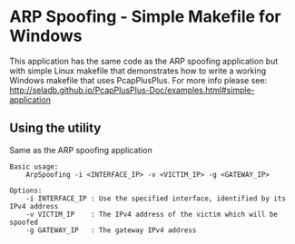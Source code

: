 ARP Spoofing - Simple Makefile for Windows
==========================================

This application has the same code as the ARP spoofing application but with simple Linux makefile that demonstrates how 
to write a working Windows makefile that uses PcapPlusPlus. For more info please see:  
http://seladb.github.io/PcapPlusPlus-Doc/examples.html#simple-application

Using the utility
-----------------
Same as the ARP spoofing application

	Basic usage:
		ArpSpoofing -i <INTERFACE_IP> -v <VICTIM_IP> -g <GATEWAY_IP>

	Options:
		-i INTERFACE_IP : Use the specified interface, identified by its IPv4 address
		-v VICTIM_IP    : The IPv4 address of the victim which will be spoofed
		-g GATEWAY_IP   : The gateway IPv4 address